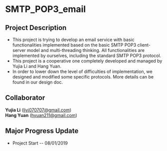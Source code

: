 # SMTP_POP3_email
## Project Description
* This project is trying to develop an email service with basic functionalities implemented based on the basic SMTP POP3 client-server model and multi-threading thinking. All functionalities are implemented by ourselves, including the standard SMTP POP3 protocol.  
* This project is a cooperative one completely developed and managed by Yujia Li and Hang Yuan.  
* In order to lower down the level of difficulties of implementation, we designed and modified some specific protocols. More details can be found in our design doc.  

## Collaborator
**Yujia Li**  (liyj070707@gmail.com)  
**Hang Yuan** (hyuan211@gmail.com)

## Major Progress Update
* Project Start -- 08/01/2019  
